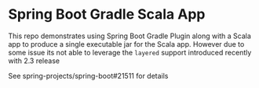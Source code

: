 # Spring Boot Gradle Scala App

This repo demonstrates using Spring Boot Gradle Plugin along with a Scala app to produce a single executable jar for the 
Scala app. However due to some issue its not able to leverage the `layered` support introduced recently with 2.3 release  

See spring-projects/spring-boot#21511 for details
